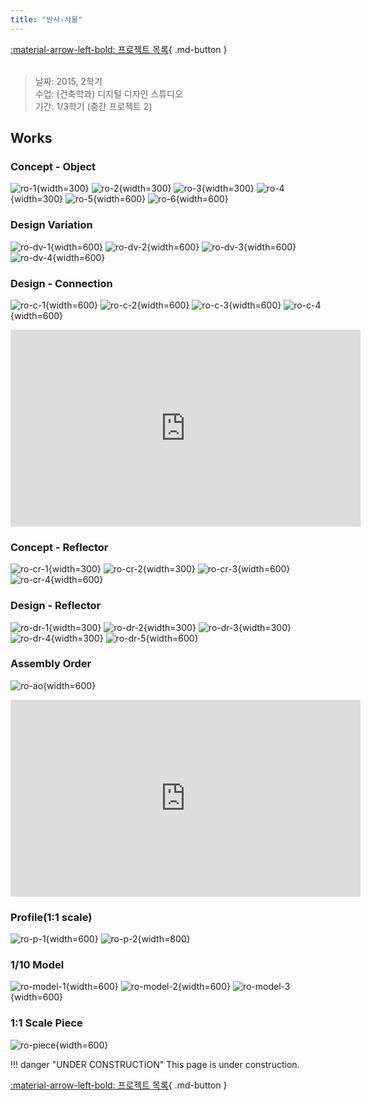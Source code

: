```yaml
---
title: "반사-사물"
---
```


[:material-arrow-left-bold: 프로젝트 목록](../../index.md){ .md-button }  
<br>

>날짜: 2015, 2학기  
>수업: (건축학과) 디지털 디자인 스튜디오  
>기간: 1/3학기 (중간 프로젝트 2)  

## Works
### Concept - Object
![ro-1](../../../../../assets/tools-and-tales/form-experiments/2015/reflector-object/reflector_1.png){width=300}
![ro-2](../../../../../assets/tools-and-tales/form-experiments/2015/reflector-object/reflector_2.png){width=300}
![ro-3](../../../../../assets/tools-and-tales/form-experiments/2015/reflector-object/reflector_3.png){width=300}
![ro-4](../../../../../assets/tools-and-tales/form-experiments/2015/reflector-object/reflector_4.png){width=300}
![ro-5](../../../../../assets/tools-and-tales/form-experiments/2015/reflector-object/reflector_5.png){width=600}
![ro-6](../../../../../assets/tools-and-tales/form-experiments/2015/reflector-object/reflector_bake0000.png){width=600}

### Design Variation
![ro-dv-1](../../../../../assets/tools-and-tales/form-experiments/2015/reflector-object/reflector_type1.png){width=600}
![ro-dv-2](../../../../../assets/tools-and-tales/form-experiments/2015/reflector-object/reflector_type2.png){width=600}
![ro-dv-3](../../../../../assets/tools-and-tales/form-experiments/2015/reflector-object/reflector_type3.png){width=600}
![ro-dv-4](../../../../../assets/tools-and-tales/form-experiments/2015/reflector-object/reflector_type4.png){width=600}

### Design - Connection
![ro-c-1](../../../../../assets/tools-and-tales/form-experiments/2015/reflector-object/reflector_con1.png){width=600}
![ro-c-2](../../../../../assets/tools-and-tales/form-experiments/2015/reflector-object/reflector_con1.png){width=600}
![ro-c-3](../../../../../assets/tools-and-tales/form-experiments/2015/reflector-object/reflector_con1.png){width=600}
![ro-c-4](../../../../../assets/tools-and-tales/form-experiments/2015/reflector-object/reflector_con1.png){width=600}
<iframe width="560" height="315" src="https://www.youtube.com/embed/2Bg0r89AsCQ?si=v6VUDGi9S1r5Z8KA" title="YouTube video player" frameborder="0" allow="accelerometer; autoplay; clipboard-write; encrypted-media; gyroscope; picture-in-picture; web-share" referrerpolicy="strict-origin-when-cross-origin" allowfullscreen></iframe>

### Concept - Reflector
![ro-cr-1](../../../../../assets/tools-and-tales/form-experiments/2015/reflector-object/reflector_detail1.png){width=300}
![ro-cr-2](../../../../../assets/tools-and-tales/form-experiments/2015/reflector-object/reflector_detail2.png){width=300}
![ro-cr-3](../../../../../assets/tools-and-tales/form-experiments/2015/reflector-object/reflector_detail3.png){width=600}
![ro-cr-4](../../../../../assets/tools-and-tales/form-experiments/2015/reflector-object/reflector_detail4.png){width=600}

### Design - Reflector
![ro-dr-1](../../../../../assets/tools-and-tales/form-experiments/2015/reflector-object/reflector_conn_detail_1.png){width=300}
![ro-dr-2](../../../../../assets/tools-and-tales/form-experiments/2015/reflector-object/reflector_conn_detail_2.png){width=300}
![ro-dr-3](../../../../../assets/tools-and-tales/form-experiments/2015/reflector-object/reflector_conn_detail_3.png){width=300}
![ro-dr-4](../../../../../assets/tools-and-tales/form-experiments/2015/reflector-object/reflector_conn_detail_4.png){width=300}
![ro-dr-5](../../../../../assets/tools-and-tales/form-experiments/2015/reflector-object/reflector_detail5.png){width=600}

### Assembly Order
![ro-ao](../../../../../assets/tools-and-tales/form-experiments/2015/reflector-object/reflector_perspective.jpg){width=600}
<iframe width="560" height="315" src="https://www.youtube.com/embed/4iMhneGhHBc?si=_bOeZI7vdSJxxNqc" title="YouTube video player" frameborder="0" allow="accelerometer; autoplay; clipboard-write; encrypted-media; gyroscope; picture-in-picture; web-share" referrerpolicy="strict-origin-when-cross-origin" allowfullscreen></iframe>

### Profile(1:1 scale)
![ro-p-1](../../../../../assets/tools-and-tales/form-experiments/2015/reflector-object/reflector_profile-1.jpg){width=600}
![ro-p-2](../../../../../assets/tools-and-tales/form-experiments/2015/reflector-object/reflector_profile-2.jpg){width=800}

### 1/10 Model
![ro-model-1](../../../../../assets/tools-and-tales/form-experiments/2015/reflector-object/reflector_photo_1.jpg){width=600}
![ro-model-2](../../../../../assets/tools-and-tales/form-experiments/2015/reflector-object/reflector_photo_2.jpg){width=600}
![ro-model-3](../../../../../assets/tools-and-tales/form-experiments/2015/reflector-object/reflector_photo_3.jpg){width=600}

### 1:1 Scale Piece
![ro-piece](../../../../../assets/tools-and-tales/form-experiments/2015/reflector-object/reflector_real.jpg){width=600}

!!! danger "UNDER CONSTRUCTION"
    This page is under construction.

[:material-arrow-left-bold: 프로젝트 목록](../../index.md){ .md-button }